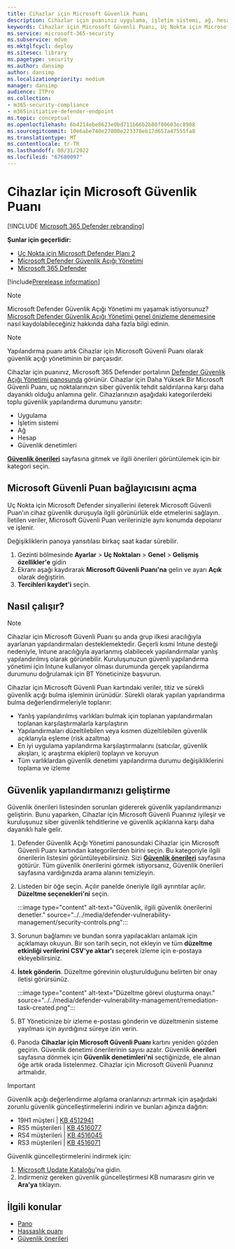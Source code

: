 ```yaml
---
title: Cihazlar için Microsoft Güvenlik Puanı
description: Cihazlar için puanınız uygulama, işletim sistemi, ağ, hesaplar ve güvenlik denetimleri genelinde cihazlarınızın toplu güvenlik yapılandırma durumunu gösterir.
keywords: Cihazlar için Microsoft Güvenli Puanı, Uç Nokta için Microsoft Defender Cihazlar için Microsoft Güvenli Puanı, güvenli puan, yapılandırma puanı, Tehdit ve Güvenlik Açığı Yönetimi, güvenlik denetimleri, geliştirme fırsatları, zaman içinde güvenlik yapılandırma puanı, güvenlik duruşu, temel, Microsoft Defender Güvenlik Açığı Yönetimi
ms.service: microsoft-365-security
ms.subservice: mdvm
ms.mktglfcycl: deploy
ms.sitesec: library
ms.pagetype: security
ms.author: dansimp
author: dansimp
ms.localizationpriority: medium
manager: dansimp
audience: ITPro
ms.collection:
- m365-security-compliance
- m365initiative-defender-endpoint
ms.topic: conceptual
ms.openlocfilehash: 6b4214ebe8623e0bd711b66b2b80f80603ec8908
ms.sourcegitcommit: 10e6abe740e27000e223378eb17d657a47555fa8
ms.translationtype: MT
ms.contentlocale: tr-TR
ms.lasthandoff: 08/31/2022
ms.locfileid: "67680097"
---
```

# <a name="microsoft-secure-score-for-devices"></a>Cihazlar için Microsoft Güvenlik Puanı

[!INCLUDE [Microsoft 365 Defender rebranding](../../includes/microsoft-defender.md)]

**Şunlar için geçerlidir:**

- [Uç Nokta için Microsoft Defender Planı 2](https://go.microsoft.com/fwlink/?linkid=2154037)
- [Microsoft Defender Güvenlik Açığı Yönetimi](index.yml)
- [Microsoft 365 Defender](https://go.microsoft.com/fwlink/?linkid=2118804)

[!include[Prerelease information](../../includes/prerelease.md)]

>[!Note]
> Microsoft Defender Güvenlik Açığı Yönetimi mı yaşamak istiyorsunuz? [Microsoft Defender Güvenlik Açığı Yönetimi genel önizleme denemesine](../defender-vulnerability-management/get-defender-vulnerability-management.md) nasıl kaydolabileceğiniz hakkında daha fazla bilgi edinin.

> [!NOTE]
> Yapılandırma puanı artık Cihazlar için Microsoft Güvenli Puanı olarak güvenlik açığı yönetiminin bir parçasıdır.

Cihazlar için puanınız, Microsoft 365 Defender portalının [Defender Güvenlik Açığı Yönetimi panosunda](tvm-dashboard-insights.md) görünür. Cihazlar için Daha Yüksek Bir Microsoft Güvenli Puanı, uç noktalarınızın siber güvenlik tehdit saldırılarına karşı daha dayanıklı olduğu anlamına gelir. Cihazlarınızın aşağıdaki kategorilerdeki toplu güvenlik yapılandırma durumunu yansıtır:

- Uygulama
- İşletim sistemi
- Ağ
- Hesap
- Güvenlik denetimleri

[**Güvenlik önerileri**](tvm-security-recommendation.md) sayfasına gitmek ve ilgili önerileri görüntülemek için bir kategori seçin.

## <a name="turn-on-the-microsoft-secure-score-connector"></a>Microsoft Güvenli Puan bağlayıcısını açma

Uç Nokta için Microsoft Defender sinyallerini ileterek Microsoft Güvenli Puan'ın cihaz güvenlik duruşuyla ilgili görünürlük elde etmelerini sağlayın. İletilen veriler, Microsoft Güvenli Puan verilerinizle aynı konumda depolanır ve işlenir.

Değişikliklerin panoya yansıtılası birkaç saat kadar sürebilir.

1. Gezinti bölmesinde **Ayarlar** \> **Uç Noktaları** \> **Genel** \> **Gelişmiş özellikler'e** gidin
2. Ekranı aşağı kaydırarak **Microsoft Güvenli Puanı'na** gelin ve ayarı **Açık** olarak değiştirin.
3. **Tercihleri kaydet'i** seçin.

## <a name="how-it-works"></a>Nasıl çalışır?

> [!NOTE]
> Cihazlar için Microsoft Güvenli Puanı şu anda grup ilkesi aracılığıyla ayarlanan yapılandırmaları desteklemektedir. Geçerli kısmi Intune desteği nedeniyle, Intune aracılığıyla ayarlanmış olabilecek yapılandırmalar yanlış yapılandırılmış olarak görünebilir. Kuruluşunuzun güvenli yapılandırma yönetimi için Intune kullanıyor olması durumunda gerçek yapılandırma durumunu doğrulamak için BT Yöneticinize başvurun.

Cihazlar için Microsoft Güvenli Puan kartındaki veriler, titiz ve sürekli güvenlik açığı bulma işleminin ürünüdür. Sürekli olarak yapılan yapılandırma bulma değerlendirmeleriyle toplanır:

- Yanlış yapılandırılmış varlıkları bulmak için toplanan yapılandırmaları toplanan karşılaştırmalarla karşılaştırın
- Yapılandırmaları düzeltilebilen veya kısmen düzeltilebilen güvenlik açıklarıyla eşleme (risk azaltma)
- En iyi uygulama yapılandırma karşılaştırmalarını (satıcılar, güvenlik akışları, iç araştırma ekipleri) toplayın ve koruyun
- Tüm varlıklardan güvenlik denetimi yapılandırma durumu değişikliklerini toplama ve izleme

## <a name="improve-your-security-configuration"></a>Güvenlik yapılandırmanızı geliştirme

Güvenlik önerileri listesinden sorunları gidererek güvenlik yapılandırmanızı geliştirin. Bunu yaparken, Cihazlar için Microsoft Güvenli Puanınız iyileşir ve kuruluşunuz siber güvenlik tehditlerine ve güvenlik açıklarına karşı daha dayanıklı hale gelir.

1. Defender Güvenlik Açığı Yönetimi panosundaki Cihazlar için Microsoft Güvenli Puanı kartından kategorilerden birini seçin. Bu kategoriyle ilgili önerilerin listesini görüntüleyebilirsiniz. Sizi [**Güvenlik önerileri**](tvm-security-recommendation.md) sayfasına götürür. Tüm güvenlik önerilerini görmek istiyorsanız, Güvenlik önerileri sayfasına vardığınızda arama alanını temizleyin.

2. Listeden bir öğe seçin. Açılır panelde öneriyle ilgili ayrıntılar açılır. **Düzeltme seçenekleri'ni** seçin.

   :::image type="content" alt-text="Güvenlik, ilgili güvenlik önerilerini denetler." source="../../media/defender-vulnerability-management/security-controls.png":::

3. Sorunun bağlamını ve bundan sonra yapılacakları anlamak için açıklamayı okuyun. Bir son tarih seçin, not ekleyin ve tüm **düzeltme etkinliği verilerini CSV'ye aktar'ı** seçerek izleme için e-postaya ekleyebilirsiniz.

4. **İstek gönderin**. Düzeltme görevinin oluşturulduğunu belirten bir onay iletisi görürsünüz.

   :::image type="content" alt-text="Düzeltme görevi oluşturma onayı." source="../../media/defender-vulnerability-management/remediation-task-created.png":::

5. BT Yöneticinize bir izleme e-postası gönderin ve düzeltmenin sisteme yayılması için ayırdığınız süreye izin verin.

6. Panoda **Cihazlar için Microsoft Güvenli Puanı** kartını yeniden gözden geçirin. Güvenlik denetimi önerilerinin sayısı azalır. Güvenlik **önerileri** sayfasına dönmek için **Güvenlik denetimleri'ni** seçtiğinizde, ele alınan öğe artık orada listelenmez. Cihazlar için Microsoft Güvenli Puanınız artmalıdır.

> [!IMPORTANT]
>Güvenlik açığı değerlendirme algılama oranlarınızı artırmak için aşağıdaki zorunlu güvenlik güncelleştirmelerini indirin ve bunları ağınıza dağıtın:
>
> - 19H1 müşteri | [KB 4512941](https://support.microsoft.com/help/4512941/windows-10-update-kb4512941)
> - RS5 müşterileri | [KB 4516077](https://support.microsoft.com/help/4516077/windows-10-update-kb4516077)
> - RS4 müşterileri | [KB 4516045](https://support.microsoft.com/help/4516045/windows-10-update-kb4516045)
> - RS3 müşterileri | [KB 4516071](https://support.microsoft.com/help/4516071/windows-10-update-kb4516071)
>
> Güvenlik güncelleştirmelerini indirmek için:
>
> 1. [Microsoft Update Kataloğu](https://www.catalog.update.microsoft.com/home.aspx)'na gidin.
> 2. İndirmeniz gereken güvenlik güncelleştirmesi KB numarasını girin ve **Ara'ya** tıklayın.

## <a name="related-topics"></a>İlgili konular

- [Pano](tvm-dashboard-insights.md)
- [Hassaslık puanı](tvm-exposure-score.md)
- [Güvenlik önerileri](tvm-security-recommendation.md)
